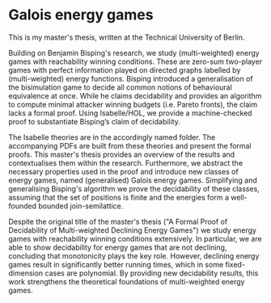 # Galois energy games

This is my master's thesis, written at the Technical University of Berlin.

Building on Benjamin Bisping's research, we study (multi-weighted) energy games with reachability winning conditions. These are zero-sum two-player games with perfect information played on directed graphs labelled by (multi-weighted) energy functions. Bisping introduced a generalisation of the bisimulation game to decide all common notions of behavioural equivalence at once. While he claims decidability and provides an algorithm to compute minimal attacker winning budgets (i.e. Pareto fronts), the claim lacks a formal proof. Using Isabelle/HOL, we provide a machine-checked proof to substantiate Bisping’s claim of decidability.

The Isabelle theories are in the accordingly named folder. The accompanying PDFs are built from these theories and present the formal proofs. This master's thesis provides an overview of the results and contextualises them within the research. Furthermore, we abstract the necessary properties used in the proof and introduce new classes of energy games, named (generalised) Galois energy games. Simplifying and generalising Bisping's algorithm we prove the decidability of these classes, assuming that the set of positions is finite and the energies form a well-founded bounded join-semilattice.

Despite the original title of the master's thesis ("A Formal Proof of Decidability of Multi-weighted Declining Energy Games") we study energy games with reachability winning conditions extensively. In particular, we are able to show decidability for energy games that are not declining, concluding that monotonicity plays the key role. However, declining energy games result in significantly better running times, which in some fixed-dimension cases are polynomial. By providing new decidability results, this work strengthens the theoretical foundations of multi-weighted energy games.

